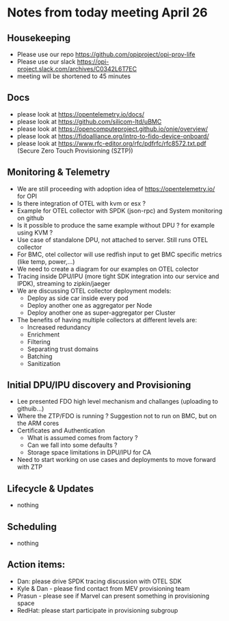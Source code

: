 # Notes from today meeting April 26

## Housekeeping
- Please use our repo https://github.com/opiproject/opi-prov-life
- Please use our slack https://opi-project.slack.com/archives/C0342L6T7EC
- meeting will be shortened to 45 minutes

## Docs
- please look at https://opentelemetry.io/docs/
- please look at https://github.com/silicom-ltd/uBMC
- please look at https://opencomputeproject.github.io/onie/overview/
- please look at https://fidoalliance.org/intro-to-fido-device-onboard/
- please look at https://www.rfc-editor.org/rfc/pdfrfc/rfc8572.txt.pdf (Secure Zero Touch Provisioning (SZTP))

## Monitoring & Telemetry
- We are still proceeding with adoption idea of https://opentelemetry.io/ for OPI
- Is there integration of OTEL with kvm or esx ?
- Example for OTEL collector with SPDK (json-rpc) and System monitoring on github
- Is it possible to produce the same example without DPU ? for example using KVM ?
- Use case of standalone DPU, not attached to server. Still runs OTEL collector
- For BMC, otel collector will use redfish input to get BMC specific metrics (like temp, power,...)
- We need to create a diagram for our examples on OTEL colector
- Tracing inside DPU/IPU (more tight SDK integration into our service and IPDK), streaming to zipkin/jaeger
- We are discussing OTEL collector deployment models:
  - Deploy as side car inside every pod
  - Deploy another one as aggregator per Node
  - Deploy another one as super-aggregator per Cluster
- The benefits of having multiple collectors at different levels are:
  - Increased redundancy
  - Enrichment
  - Filtering
  - Separating trust domains
  - Batching
  - Sanitization

## Initial DPU/IPU discovery and Provisioning
- Lee presented FDO high level mechanism and challanges (uploading to githuib...)
- Where the ZTP/FDO is running ? Suggestion not to run on BMC, but on the ARM cores
- Certificates and Authentication
  - What is assumed comes from factory ?
  - Can we fall into some defaults ?
  - Storage space limitations in DPU/IPU for CA
- Need to start working on use cases and deployments to move forward with ZTP

## Lifecycle & Updates
- nothing

## Scheduling
- nothing

## Action items:
- Dan: please drive SPDK tracing discussion with OTEL SDK
- Kyle & Dan - please find contact from MEV provisioning team
- Prasun - please see if Marvel can present something in provisioning space
- RedHat: please start participate in provisioning subgroup